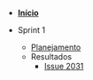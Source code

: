 - [<b>Início</b>](/)

- Sprint 1
    - [Planejamento](/sprints/sprint_1/planejamento.md)
    - Resultados 
        - [Issue 2031](/sprints/sprint_1/resultados/issue2031.md)